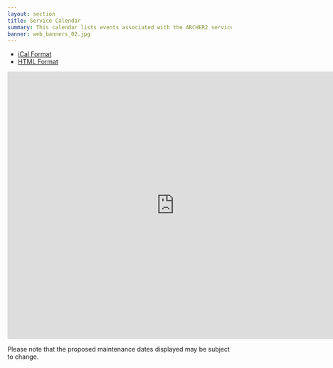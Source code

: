 ```yaml
---
layout: section
title: Service Calendar
summary: This calendar lists events associated with the ARCHER2 service, including training, call deadlines and planned maintenance sessions.
banner: web_banners_02.jpg
---
```


* [iCal Format](https://www.google.com/calendar/ical/archer2.hpc%40gmail.com/public/basic.ics)
* [HTML Format](https://www.google.com/calendar/embed?src=archer2.hpc%40gmail.com&ctz=Europe/London)


<iframe title="Calendar" src="https://www.google.com/calendar/embed?height=600&amp;wkst=1&amp;bgcolor=%23FFFFFF&amp;src=archer2.hpc%40gmail.com&amp;color=%232952A3&amp;ctz=Europe%2FLondon" style=" border-width:0 " width="750" height="600" frameborder="0" scrolling="no"></iframe>


Please note that the proposed maintenance dates displayed may be subject to change.

